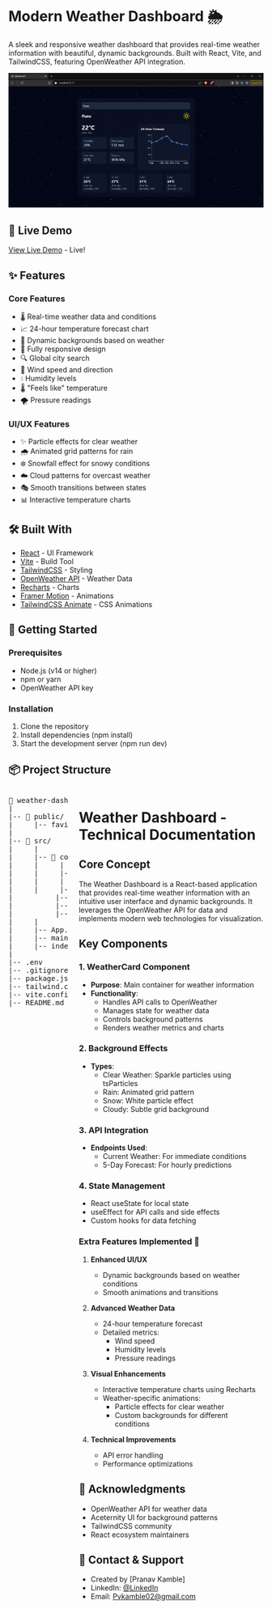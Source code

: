 # Modern Weather Dashboard 🌦️

A sleek and responsive weather dashboard that provides real-time weather information with beautiful, dynamic backgrounds. Built with React, Vite, and TailwindCSS, featuring OpenWeather API integration.

![Weather Dashboard Demo](image.png)

## 🎯 Live Demo

[View Live Demo](https://weather-real-time-ochre.vercel.app/) - Live!

## ✨ Features

### Core Features
- 🌡️ Real-time weather data and conditions
- 📈 24-hour temperature forecast chart
- 🎨 Dynamic backgrounds based on weather
- 📱 Fully responsive design
- 🔍 Global city search
- 💨 Wind speed and direction
- 💧 Humidity levels
- 🌡️ "Feels like" temperature
- 🌪️ Pressure readings
  
### UI/UX Features
- ✨ Particle effects for clear weather
- 🌧️ Animated grid patterns for rain
- ❄️ Snowfall effect for snowy conditions
- ☁️ Cloud patterns for overcast weather
- 🎭 Smooth transitions between states
- 📊 Interactive temperature charts

## 🛠️ Built With
- [React](https://reactjs.org/) - UI Framework
- [Vite](https://vitejs.dev/) - Build Tool
- [TailwindCSS](https://tailwindcss.com/) - Styling
- [OpenWeather API](https://openweathermap.org/api) - Weather Data
- [Recharts](https://recharts.org/) - Charts
- [Framer Motion](https://www.framer.com/motion/) - Animations
- [TailwindCSS Animate](https://github.com/jamiebuilds/tailwindcss-animate) - CSS Animations

## 🚀 Getting Started

### Prerequisites

- Node.js (v14 or higher)
- npm or yarn
- OpenWeather API key

### Installation

1. Clone the repository
2. Install dependencies (npm install)
3. Start the development server (npm run dev)
   
## 📦 Project Structure
<div style="display: flex; justify-content: space-between; gap: 20px;">

<pre>
📁 weather-dashboard/           # Root directory
|
|-- 📁 public/                  # Static files directory
|     |-- favicon.jpeg          # Website favicon
|
|-- 📁 src/                      # Source code directory
|     |
|     |-- 📁 components/ # React components
|     |     |
|     |     |-- WeatherCard.jsx           # Main weather component
|     |     |
|     |     |-- 📁 ui/   # UI components directory
|          |-- grid-pattern.jsx           # Grid pattern effect
|          |-- grid-background.jsx        # Background grid
|          |-- sparkles.jsx               # Sparkle effects
|     |
|     |-- App.jsx        # Root React component
|     |-- main.jsx       # Entry point
|     |-- index.css      # Global styles
|
|-- .env                 # Environment variables
|-- .gitignore           # Git ignore rules
|-- package.json         # Project dependencies
|-- tailwind.config.js   # Tailwind configuration
|-- vite.config.js       # Vite configuration
|-- README.md            # Project documentation
</pre>

<div>
  
# Weather Dashboard - Technical Documentation
## Core Concept
The Weather Dashboard is a React-based application that provides real-time weather information with an intuitive user interface and dynamic backgrounds. It leverages the OpenWeather API for data and implements modern web technologies for visualization.

## Key Components

### 1. WeatherCard Component
- **Purpose**: Main container for weather information
- **Functionality**:
  - Handles API calls to OpenWeather
  - Manages state for weather data
  - Controls background patterns
  - Renders weather metrics and charts

### 2. Background Effects
- **Types**:
  - Clear Weather: Sparkle particles using tsParticles
  - Rain: Animated grid pattern
  - Snow: White particle effect
  - Cloudy: Subtle grid background

### 3. API Integration
- **Endpoints Used**:
  - Current Weather: For immediate conditions
  - 5-Day Forecast: For hourly predictions

### 4. State Management
- React useState for local state
- useEffect for API calls and side effects
- Custom hooks for data fetching
  
### Extra Features Implemented 🚀

1. **Enhanced UI/UX**
   - Dynamic backgrounds based on weather conditions
   - Smooth animations and transitions

2. **Advanced Weather Data**
   - 24-hour temperature forecast
   - Detailed metrics:
     - Wind speed
     - Humidity levels
     - Pressure readings

3. **Visual Enhancements**
   - Interactive temperature charts using Recharts
   - Weather-specific animations:
     - Particle effects for clear weather
     - Custom backgrounds for different conditions

4. **Technical Improvements**
   - API error handling
   - Performance optimizations

## 👏 Acknowledgments

- OpenWeather API for weather data
- Aceternity UI for background patterns
- TailwindCSS community
- React ecosystem maintainers

## 📧 Contact & Support

- Created by [Pranav Kamble]
- LinkedIn: [@LinkedIn](https://www.linkedin.com/in/pranav-kamble-a92a99204)
- Email: Pvkamble02@gmail.com

